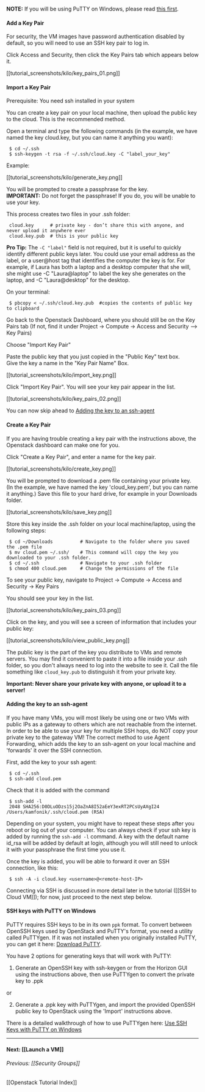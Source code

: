 **NOTE:** If you will be using PuTTY on Windows, please read [this first](#ssh-keys-with-putty-on-windows).

#### Add a Key Pair
For security, the VM images have password authentication disabled by default, so you will need to use an SSH key pair to log in.

Click Access and Security, then click the Key Pairs tab which appears below it.

[[tutorial_screenshots/kilo/key_pairs_01.png]]

#### Import a Key Pair  
Prerequisite: You need ssh installed in your system

You can create a key pair on your local machine, then upload the public key to the cloud.  This is the recommended method.
   
Open a terminal and type the following commands (in the example, we have named the key cloud.key, but you can name it anything you want):
   
     $ cd ~/.ssh
     $ ssh-keygen -t rsa -f ~/.ssh/cloud.key -C "label_your_key" 

Example:

[[tutorial_screenshots/kilo/generate_key.png]]
 
You will be prompted to create a passphrase for the key.  
**IMPORTANT:** Do not forget the passphrase! If you do, you will be unable to use your key.

This process creates two files in your .ssh folder:

     cloud.key      # private key - don’t share this with anyone, and never upload it anywhere ever
     cloud.key.pub  # this is your public key    

**Pro Tip:** The `-C "label"` field is not required, but it is useful to quickly identify different public keys later.  You could use your email address as the label, or a user@host tag that identifies the computer the key is for.  For example, if Laura has both a laptop and a desktop computer that she will, she might use -C "Laura@laptop" to label the key she generates on the laptop, and -C "Laura@desktop" for the desktop.

On your terminal:  

     $ pbcopy < ~/.ssh/cloud.key.pub  #copies the contents of public key to clipboard 
    
Go back to the Openstack Dashboard, where you should still be on the Key Pairs tab
(If not, find it under Project -> Compute -> Access and Security --> Key Pairs)

Choose "Import Key Pair"

Paste the public key that you just copied in the "Public Key" text box.  
Give the key a name in the "Key Pair Name" Box.   

[[tutorial_screenshots/kilo/import_key.png]]

Click "Import Key Pair".  You will see your key pair appear in the list.

[[tutorial_screenshots/kilo/key_pairs_02.png]]  

You can now skip ahead to [Adding the key to an ssh-agent](#agent)
    
#### Create a Key Pair

If you are having trouble creating a key pair with the instructions above, the Openstack dashboard can make one for you.

Click "Create a Key Pair", and enter a name for the key pair.

[[tutorial_screenshots/kilo/create_key.png]]

You will be prompted to download a .pem file containing your private key.  (In the example, we have named the key 'cloud_key.pem', but you can name it anything.)  Save this file to your hard drive, for example in your Downloads folder.

[[tutorial_screenshots/kilo/save_key.png]]  

Store this key inside the .ssh folder on your local machine/laptop, using the following steps: 
    
     $ cd ~/Downloads          # Navigate to the folder where you saved the .pem file
     $ mv cloud.pem ~/.ssh/    # This command will copy the key you downloaded to your .ssh folder.  
     $ cd ~/.ssh               # Navigate to your .ssh folder
     $ chmod 400 cloud.pem     # Change the permissions of the file

To see your public key, navigate to 
Project -> Compute -> Access and Security -> Key Pairs

You should see your key in the list.

[[tutorial_screenshots/kilo/key_pairs_03.png]]

Click on the key, and you will see a screen of information that includes your public key:

[[tutorial_screenshots/kilo/view_public_key.png]]

The public key is the part of the key you distribute to VMs and remote servers.  You may find it convenient to paste it into a file inside your .ssh folder, so you don't always need to log into the website to see it.  Call the file something like `cloud_key.pub` to distinguish it from your private key.

**Important: Never share your private key with anyone, or upload it to a server!**

#### <a name="agent"></a>Adding the key to an ssh-agent

If you have many VMs, you will most likely be using one or two VMs with public IPs as a gateway to others which are not reachable from the internet.  In order to be able to use your key for multiple SSH hops, do NOT copy your private key to the gateway VM!  The correct method to use Agent Forwarding, which adds the key to an ssh-agent on your local machine and 'forwards' it over the SSH connection.

First, add the key to your ssh agent:

     $ cd ~/.ssh
     $ ssh-add cloud.pem

Check that it is added with the command

     $ ssh-add -l
     2048 SHA256:D0DLuODzs15j2OaZnA8I52aEeY3exRT2PCsUyAXgI24 /Users/kamfonik/.ssh/cloud.pem (RSA)

Depending on your system, you might have to repeat these steps after you reboot or log out of your computer.  You can always check if your ssh key is added by running the `ssh-add -l` command.  A key with the default name id_rsa will be added by default at login, although you will still need to unlock it with your passphrase the first time you use it.

Once the key is added, you will be able to forward it over an SSH connection, like this:

     $ ssh -A -i cloud.key <username>@<remote-host-IP>

Connecting via SSH is discussed in more detail later in the tutorial ([[SSH to Cloud VM]]); for now, just proceed to the next step below.

#### SSH keys with PuTTY on Windows

PuTTY requires SSH keys to be in its own `ppk` format.  To convert between OpenSSH keys used by OpenStack and PuTTY's format, you need a utility called PuTTYgen.  If it was not installed when you originally installed PuTTY, you can get it here: [Download PuTTY](#http://www.chiark.greenend.org.uk/~sgtatham/putty/latest.html).

You have 2 options for generating keys that will work with PuTTY:

1. Generate an OpenSSH key with ssh-keygen or from the Horizon GUI using the instructions above, then use PuTTYgen to convert the private key to .ppk

or

2. Generate a .ppk key with PuTTYgen, and import the provided OpenSSH public key to OpenStack using the 'Import' instructions above.

There is a detailed walkthrough of how to use PuTTYgen here: [Use SSH Keys with PuTTY on Windows](#https://devops.profitbricks.com/tutorials/use-ssh-keys-with-putty-on-windows/)

***

#### Next:  [[Launch a VM]]  
###### Previous:  [[Security Groups]]  
[[Openstack Tutorial Index]] 

<!--
#### Adding ssh key to ssh-agent

The following commands will be executed on your local machine/laptop preferably having 
Linux flavor.
On your terminal start ssh-agent:     
$ eval "$(ssh-agent  -s)"  
Agent pid 5966  
$ ssh-add ~/.ssh/"new-key"  #the private key  

## Allocate Floating IP's to Project
Floating IPs allow virtual machine instances to be accessed from outside of the openstack network. Floating IPs can be allocated to a project before or after launching an instance.

Your project is assigned one floating IP. You need to allocate the IP to your Project.

Goto Project -> Access and Security -> Floating IPs tab
 
<img src=http://i.imgur.com/VvaAa0l.png>
  
Click on "Allocate IP to Project" button.  

<img src=http://i.imgur.com/yapQW8B.png>  

Click on Allocate IP below the Project Quotas. 

You can see the new Floating IP assigned to your Project under Floating IP's tab.

<img src=http://i.imgur.com/oRs9O7o.png>   
-->
